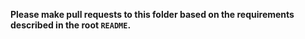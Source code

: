 **Please make pull requests to this folder based on the requirements described in the root `README`.**